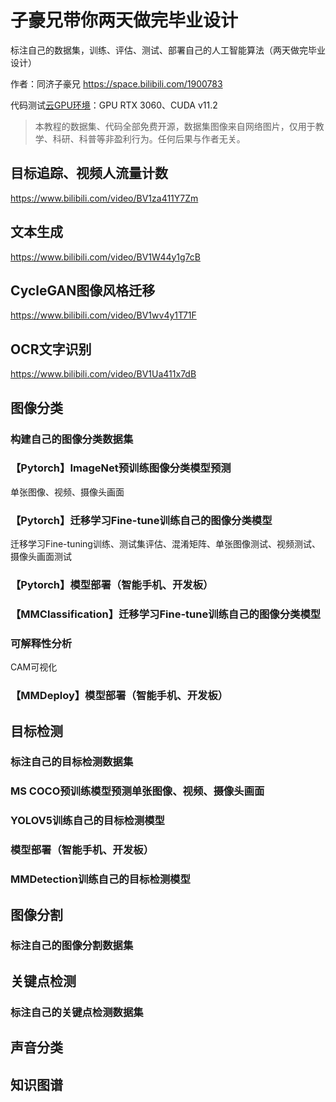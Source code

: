 # 子豪兄带你两天做完毕业设计

标注自己的数据集，训练、评估、测试、部署自己的人工智能算法（两天做完毕业设计）

作者：同济子豪兄 https://space.bilibili.com/1900783

代码测试[云GPU环境](https://featurize.cn?s=d7ce99f842414bfcaea5662a97581bd1)：GPU RTX 3060、CUDA v11.2

> 本教程的数据集、代码全部免费开源，数据集图像来自网络图片，仅用于教学、科研、科普等非盈利行为。任何后果与作者无关。

## 目标追踪、视频人流量计数

https://www.bilibili.com/video/BV1za411Y7Zm

## 文本生成

https://www.bilibili.com/video/BV1W44y1g7cB

## CycleGAN图像风格迁移

https://www.bilibili.com/video/BV1wv4y1T71F

## OCR文字识别

https://www.bilibili.com/video/BV1Ua411x7dB

## 图像分类

### 构建自己的图像分类数据集

### 【Pytorch】ImageNet预训练图像分类模型预测

单张图像、视频、摄像头画面

### 【Pytorch】迁移学习Fine-tune训练自己的图像分类模型

迁移学习Fine-tuning训练、测试集评估、混淆矩阵、单张图像测试、视频测试、摄像头画面测试

### 【Pytorch】模型部署（智能手机、开发板）

### 【MMClassification】迁移学习Fine-tune训练自己的图像分类模型

### 可解释性分析

CAM可视化

### 【MMDeploy】模型部署（智能手机、开发板）



## 目标检测

### 标注自己的目标检测数据集

### MS COCO预训练模型预测单张图像、视频、摄像头画面

### YOLOV5训练自己的目标检测模型

### 模型部署（智能手机、开发板）

### MMDetection训练自己的目标检测模型

## 图像分割

### 标注自己的图像分割数据集

## 关键点检测

### 标注自己的关键点检测数据集

## 声音分类

## 知识图谱


